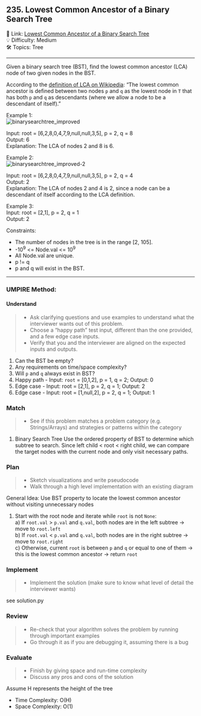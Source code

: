 ## 235. Lowest Common Ancestor of a Binary Search Tree
🔗 Link: [Lowest Common Ancestor of a Binary Search Tree](https://leetcode.com/problems/invert-binary-tree/description/)<br>
💡 Difficulty: Medium<br>
🛠️ Topics: Tree<br>

<hr>

Given a binary search tree (BST), find the lowest common ancestor (LCA) node of two given nodes in the BST.<br>

According to the [definition of LCA on Wikipedia](https://en.wikipedia.org/wiki/Lowest_common_ancestor): “The lowest common ancestor is defined between two nodes `p` and `q` as the lowest node in `T` that has both `p` and `q` as descendants (where we allow a node to be a descendant of itself).”<br>


Example 1:<br>
![binarysearchtree_improved](https://github.com/user-attachments/assets/c8610b07-11a7-4c69-97ee-aa6c7f7178e2)

Input: root = [6,2,8,0,4,7,9,null,null,3,5], p = 2, q = 8<br>
Output: 6<br>
Explanation: The LCA of nodes 2 and 8 is 6.<br>


Example 2:<br>
![binarysearchtree_improved-2](https://github.com/user-attachments/assets/94bc5a16-210d-4524-b04d-7102373e26e3)

Input: root = [6,2,8,0,4,7,9,null,null,3,5], p = 2, q = 4<br>
Output: 2<br>
Explanation: The LCA of nodes 2 and 4 is 2, since a node can be a descendant of itself according to the LCA definition.<br>


Example 3:<br>
Input: root = [2,1], p = 2, q = 1<br>
Output: 2<br>

Constraints:<br>

- The number of nodes in the tree is in the range [2, 105].
- -10<sup>9</sup> <= Node.val <= 10<sup>9</sup>
- All Node.val are unique.
- p != q
- p and q will exist in the BST.

<hr>

### UMPIRE Method:
#### Understand

> - Ask clarifying questions and use examples to understand what the interviewer wants out of this problem.
> - Choose a “happy path” test input, different than the one provided, and a few edge case inputs. 
> - Verify that you and the interviewer are aligned on the expected inputs and outputs.
1. Can the BST be empty?
2. Any requirements on time/space complexity?
3. Will `p` and `q` always exist in BST?
4. Happy path - Input: `root` = [0,1,2], p = 1, q = 2; Output: 0
5. Edge case - Input: root = [2,1], p = 2, q = 1; Output: 2
6. Edge case - Input: root = [1,null,2], p = 2, q = 1; Output: 1

### Match
> - See if this problem matches a problem category (e.g. Strings/Arrays) and strategies or patterns within the category
1. Binary Search Tree
   Use the ordered property of BST to determine which subtree to search. Since left child < root < right child, we can compare the target nodes with the current node and only visit necessary paths.
   
### Plan
> - Sketch visualizations and write pseudocode
> - Walk through a high level implementation with an existing diagram

General Idea: Use BST property to locate the lowest common ancestor without visiting unnecessary nodes

1) Start with the root node and iterate while `root` is not `None`:<br>
   a) If `root.val` > `p.val` and `q.val`, both nodes are in the left subtree → move to `root.left`<br>
   b) If `root.val` < `p.val` and `q.val`, both nodes are in the right subtree → move to `root.right`<br>
   c) Otherwise, current `root` is between `p` and `q` or equal to one of them → this is the lowest common ancestor → return `root`<br>
   
### Implement
> - Implement the solution (make sure to know what level of detail the interviewer wants)

see solution.py

### Review
> - Re-check that your algorithm solves the problem by running through important examples
> - Go through it as if you are debugging it, assuming there is a bug
### Evaluate
> - Finish by giving space and run-time complexity
> - Discuss any pros and cons of the solution

Assume H represents the height of the tree

- Time Complexity: O(H)
- Space Complexity: O(1)
